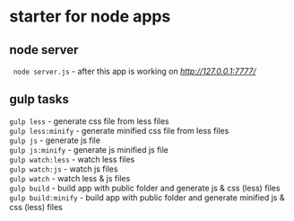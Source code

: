 # starter for node apps #

## node server ##
` node server.js` - after this app is working on _http://127.0.0.1:7777/_

## gulp tasks ##
` gulp less ` - generate css file from less files <br/>
` gulp less:minify ` - generate minified css file from less files <br/>
` gulp js ` - generate js file <br/>
` gulp js:minify ` - generate js minified js file <br/>
` gulp watch:less ` - watch less files <br/>
` gulp watch:js ` - watch js files <br/>
` gulp watch ` - watch less & js files <br/>
` gulp build ` - build app with public folder and generate js & css (less) files <br/>
` gulp build:minify ` - build app with public folder and generate minified js & css (less) files